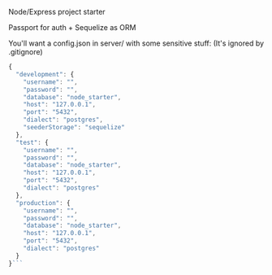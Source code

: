 Node/Express project starter

Passport for auth + Sequelize as ORM

You'll want a config.json in server/ with some sensitive stuff:  (It's ignored by .gitignore)

```javascript
{
  "development": {
    "username": "",
    "password": "",
    "database": "node_starter",
    "host": "127.0.0.1",
    "port": "5432",
    "dialect": "postgres",
    "seederStorage": "sequelize"
  },
  "test": {
    "username": "",
    "password": "",
    "database": "node_starter",
    "host": "127.0.0.1",
    "port": "5432",
    "dialect": "postgres"
  },
  "production": {
    "username": "",
    "password": "",
    "database": "node_starter",
    "host": "127.0.0.1",
    "port": "5432",
    "dialect": "postgres"
  }
}```